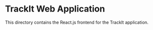 # TrackIt Web Application

This directory contains the React.js frontend for the TrackIt application.

